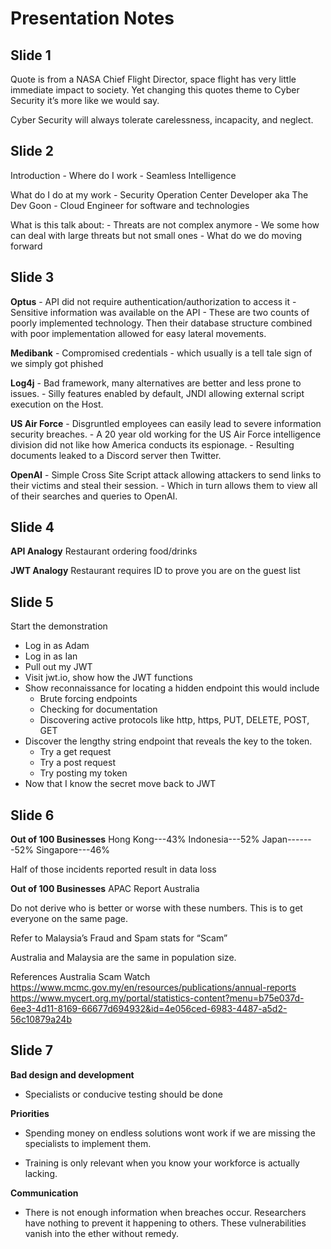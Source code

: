 # Presentation Notes

## Slide 1
Quote is from a NASA Chief Flight Director, space flight has very little immediate impact to society. Yet changing this quotes theme to Cyber Security it’s more like we would say. 

Cyber Security will always tolerate carelessness, incapacity, and neglect.

## Slide 2
Introduction
	- Where do I work
	- Seamless Intelligence

What do I do at my work
	- Security Operation Center Developer aka The Dev Goon
	- Cloud Engineer for software and technologies

What is this talk about:
	- Threats are not complex anymore
	- We some how can deal with large threats but not small ones
	- What do we do moving forward

## Slide 3
**Optus**
	- API did not require authentication/authorization to access it
	- Sensitive information was available on the API
	- These are two counts of poorly implemented technology. Then their database structure combined with poor implementation allowed for easy lateral movements.

**Medibank**
	- Compromised credentials - which usually is a tell tale sign of we simply got phished

**Log4j**
	- Bad framework, many alternatives are better and less prone to issues.
	- Silly features enabled by default, JNDI allowing external script execution on the Host.

**US Air Force**
	- Disgruntled employees can easily lead to severe information security breaches.
	- A 20 year old working for the US Air Force intelligence division did not like how America conducts its espionage.
	- Resulting documents leaked to a Discord server then Twitter.

**OpenAI**
	- Simple Cross Site Script attack allowing attackers to send links to their victims and steal their session.
	- Which in turn allows them to view all of their searches and queries to OpenAI.

## Slide 4
**API Analogy**
Restaurant ordering food/drinks

**JWT Analogy**
Restaurant requires ID to prove you are on the guest list

## Slide 5
Start the demonstration

- 	Log in as Adam
- 	Log in as Ian
- 	Pull out my JWT
- 	Visit jwt.io, show how the JWT functions
- 	Show reconnaissance for locating a hidden endpoint this would include
	-	Brute forcing endpoints
	-	Checking for documentation
	-	Discovering active protocols like http, https, PUT, DELETE, POST, GET
- 	Discover the lengthy string endpoint that reveals the key to the token.
	- Try a get request
	- Try a post request
	- Try posting my token
-	Now that I know the secret move back to JWT 

## Slide 6
**Out of 100 Businesses**
Hong Kong---43%
Indonesia---52%
Japan-------52%
Singapore---46%

Half of those incidents reported result in data loss

**Out of 100 Businesses**
APAC Report 
Australia



Do not derive who is better or worse with these numbers. This is to get everyone on the same page.

Refer to Malaysia’s Fraud and Spam stats for “Scam”

Australia and Malaysia are the same in population size.

References
Australia Scam Watch
https://www.mcmc.gov.my/en/resources/publications/annual-reports
https://www.mycert.org.my/portal/statistics-content?menu=b75e037d-6ee3-4d11-8169-66677d694932&id=4e056ced-6983-4487-a5d2-56c10879a24b


## Slide 7
**Bad design and development**
-	Specialists or conducive testing should be done  

**Priorities**
- 	Spending money on endless solutions wont work if we are missing the 
	specialists to implement them.

- 	Training is only relevant when you know your workforce is actually lacking.

**Communication**
-	There is not enough information when breaches occur. Researchers have 
	nothing to prevent it happening to others. These vulnerabilities vanish into the ether without remedy.